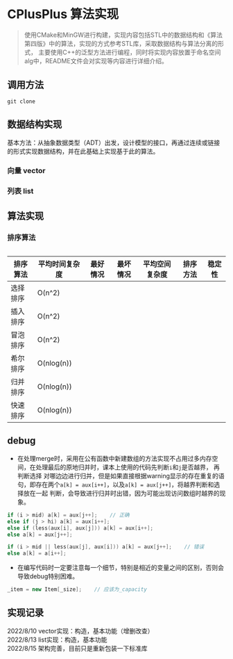 # CPlusPlus 算法实现

> 使用CMake和MinGW进行构建，实现内容包括STL中的数据结构和《算法 第四版》中的算法，实现的方式参考STL库，采取数据结构与算法分离的形式，
> 主要使用C++的泛型方法进行编程，同时将实现内容放置于命名空间alg中，README文件会对实现等内容进行详细介绍。

## 调用方法

```shell
git clone 
```

## 数据结构实现

基本方法：从抽象数据类型（ADT）出发，设计模型的接口，再通过连续或链接的形式实现数据结构，并在此基础上实现基于此的算法。

### 向量 vector

### 列表 list

## 算法实现

### 排序算法

<math>\frac{a}{b}</math><math>

| 排序算法 | 平均时间复杂度     | 最好情况 | 最坏情况 | 平均空间复杂度 | 排序方法 | 稳定性 |
|------|-------------|------|------|---------|------|-----|
| 选择排序 | O(n^2)      |      |      |         |      |     |
| 插入排序 | O(n^2)      |      |      |         |      |     |
| 冒泡排序 | O(n^2)      |      |      |         |      |     |
| 希尔排序 | O(nlog(n))  |      |      |         |      |     |
| 归并排序 | O(nlog(n))  |      |      |         |      |     |
| 快速排序 | O(nlog(n))  |      |      |         |      |     |

## debug

* 在处理merge时，采用在公有函数中新建数组的方法实现不占用过多内存空间，在处理最后的原地归并时，课本上使用的代码先判断`i`和`j`是否越界， 再判断选择
  对哪边边进行归并，但是如果直接根据warning显示的存在重复的语句，即存在两个`a[k] = aux[i++]`，以及`a[k] = aux[j++]`，将越界判断和选择放在一起
  判断，会导致进行归并时出错，因为可能出现访问数组时越界的现象。

```c++
if (i > mid) a[k] = aux[j++];    // 正确
else if (j > hi) a[k] = aux[i++];
else if (less(aux[i], aux[j])) a[k] = aux[i++];
else a[k] = aux[j++];
```

```c++
if (i > mid || less(aux[j], aux[i])) a[k] = aux[j++];    // 错误
else a[k] = a[i++];
```

* 在编写代码时一定要注意每一个细节，特别是相近的变量之间的区别，否则会导致debug特别困难。

```c++
_item = new Item[_size];    // 应该为_capacity     
```

## 实现记录

2022/8/10 vector实现：构造，基本功能（增删改查）    
2022/8/13 list实现：构造，基本功能    
2022/8/15 架构完善，目前只是重新包装一下标准库    